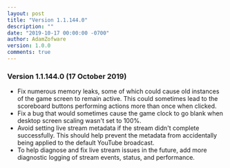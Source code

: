 ```yaml
---
layout: post
title: "Version 1.1.144.0"
description: ""
date: "2019-10-17 00:00:00 -0700"
author: AdamZofware
version: 1.0.0
comments: true
---
```


### Version 1.1.144.0 (17 October 2019)
* Fix numerous memory leaks, some of which could cause old instances of the game screen to remain active. This could sometimes lead to the scoreboard buttons performing actions more than once when clicked.
* Fix a bug that would sometimes cause the game clock to go blank when desktop screen scaling wasn't set to 100%.
* Avoid setting live stream metadata if the stream didn't complete successfully. This should help prevent the metadata from accidentally being applied to the default YouTube broadcast.
* To help diagnose and fix live stream issues in the future, add more diagnostic logging of stream events, status, and performance.


